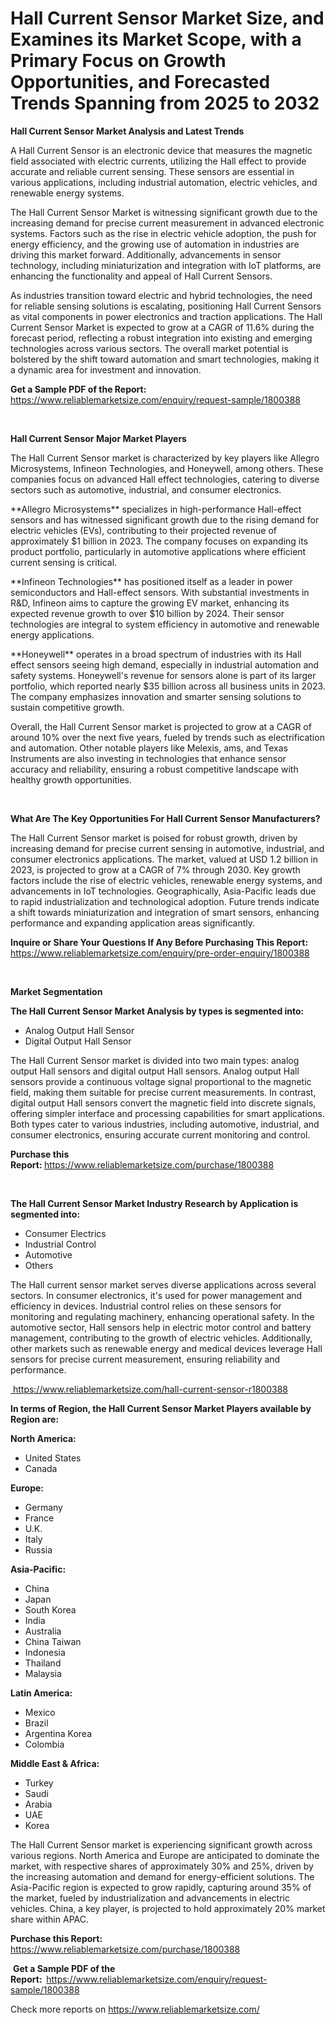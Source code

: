<p><h1>Hall Current Sensor Market Size, and Examines its Market Scope, with a Primary Focus on Growth Opportunities, and Forecasted Trends Spanning from 2025 to 2032</h1></p><p><strong>Hall Current Sensor Market Analysis and Latest Trends</strong></p>
<p><p>A Hall Current Sensor is an electronic device that measures the magnetic field associated with electric currents, utilizing the Hall effect to provide accurate and reliable current sensing. These sensors are essential in various applications, including industrial automation, electric vehicles, and renewable energy systems. </p><p>The Hall Current Sensor Market is witnessing significant growth due to the increasing demand for precise current measurement in advanced electronic systems. Factors such as the rise in electric vehicle adoption, the push for energy efficiency, and the growing use of automation in industries are driving this market forward. Additionally, advancements in sensor technology, including miniaturization and integration with IoT platforms, are enhancing the functionality and appeal of Hall Current Sensors. </p><p>As industries transition toward electric and hybrid technologies, the need for reliable sensing solutions is escalating, positioning Hall Current Sensors as vital components in power electronics and traction applications. The Hall Current Sensor Market is expected to grow at a CAGR of 11.6% during the forecast period, reflecting a robust integration into existing and emerging technologies across various sectors. The overall market potential is bolstered by the shift toward automation and smart technologies, making it a dynamic area for investment and innovation.</p></p>
<p><strong>Get a Sample PDF of the Report:&nbsp;</strong> <a href="https://www.reliablemarketsize.com/enquiry/request-sample/1800388?utm_campaign=3367&utm_medium=2&utm_source=Github&utm_content=ia&utm_term=06042025&utm_id=hall-current-sensor">https://www.reliablemarketsize.com/enquiry/request-sample/1800388</a></p>
<p>&nbsp;</p>
<p><strong>Hall Current Sensor Major Market Players</strong></p>
<p><p>The Hall Current Sensor market is characterized by key players like Allegro Microsystems, Infineon Technologies, and Honeywell, among others. These companies focus on advanced Hall effect technologies, catering to diverse sectors such as automotive, industrial, and consumer electronics.</p><p>**Allegro Microsystems** specializes in high-performance Hall-effect sensors and has witnessed significant growth due to the rising demand for electric vehicles (EVs), contributing to their projected revenue of approximately $1 billion in 2023. The company focuses on expanding its product portfolio, particularly in automotive applications where efficient current sensing is critical.</p><p>**Infineon Technologies** has positioned itself as a leader in power semiconductors and Hall-effect sensors. With substantial investments in R&D, Infineon aims to capture the growing EV market, enhancing its expected revenue growth to over $10 billion by 2024. Their sensor technologies are integral to system efficiency in automotive and renewable energy applications.</p><p>**Honeywell** operates in a broad spectrum of industries with its Hall effect sensors seeing high demand, especially in industrial automation and safety systems. Honeywell's revenue for sensors alone is part of its larger portfolio, which reported nearly $35 billion across all business units in 2023. The company emphasizes innovation and smarter sensing solutions to sustain competitive growth.</p><p>Overall, the Hall Current Sensor market is projected to grow at a CAGR of around 10% over the next five years, fueled by trends such as electrification and automation. Other notable players like Melexis, ams, and Texas Instruments are also investing in technologies that enhance sensor accuracy and reliability, ensuring a robust competitive landscape with healthy growth opportunities.</p></p>
<p>&nbsp;</p>
<p><strong>What Are The Key Opportunities For Hall Current Sensor Manufacturers?</strong></p>
<p><p>The Hall Current Sensor market is poised for robust growth, driven by increasing demand for precise current sensing in automotive, industrial, and consumer electronics applications. The market, valued at USD 1.2 billion in 2023, is projected to grow at a CAGR of 7% through 2030. Key growth factors include the rise of electric vehicles, renewable energy systems, and advancements in IoT technologies. Geographically, Asia-Pacific leads due to rapid industrialization and technological adoption. Future trends indicate a shift towards miniaturization and integration of smart sensors, enhancing performance and expanding application areas significantly.</p></p>
<p><strong>Inquire or Share Your Questions If Any Before Purchasing This Report:</strong> <a href="https://www.reliablemarketsize.com/enquiry/pre-order-enquiry/1800388?utm_campaign=3367&utm_medium=2&utm_source=Github&utm_content=ia&utm_term=06042025&utm_id=hall-current-sensor">https://www.reliablemarketsize.com/enquiry/pre-order-enquiry/1800388</a></p>
<p>&nbsp;</p>
<p><strong>Market Segmentation</strong></p>
<p><strong>The Hall Current Sensor Market Analysis by types is segmented into:</strong></p>
<p><ul><li>Analog Output Hall Sensor</li><li>Digital Output Hall Sensor</li></ul></p>
<p><p>The Hall Current Sensor market is divided into two main types: analog output Hall sensors and digital output Hall sensors. Analog output Hall sensors provide a continuous voltage signal proportional to the magnetic field, making them suitable for precise current measurements. In contrast, digital output Hall sensors convert the magnetic field into discrete signals, offering simpler interface and processing capabilities for smart applications. Both types cater to various industries, including automotive, industrial, and consumer electronics, ensuring accurate current monitoring and control.</p></p>
<p><strong>Purchase this Report:&nbsp;</strong><a href="https://www.reliablemarketsize.com/purchase/1800388?utm_campaign=3367&utm_medium=2&utm_source=Github&utm_content=ia&utm_term=06042025&utm_id=hall-current-sensor">https://www.reliablemarketsize.com/purchase/1800388</a></p>
<p>&nbsp;</p>
<p><strong>The Hall Current Sensor Market Industry Research by Application is segmented into:</strong></p>
<p><ul><li>Consumer Electrics</li><li>Industrial Control</li><li>Automotive</li><li>Others</li></ul></p>
<p><p>The Hall current sensor market serves diverse applications across several sectors. In consumer electronics, it's used for power management and efficiency in devices. Industrial control relies on these sensors for monitoring and regulating machinery, enhancing operational safety. In the automotive sector, Hall sensors help in electric motor control and battery management, contributing to the growth of electric vehicles. Additionally, other markets such as renewable energy and medical devices leverage Hall sensors for precise current measurement, ensuring reliability and performance.</p></p>
<p><a href="https://www.reliablemarketsize.com/hall-current-sensor-r1800388?utm_campaign=3367&utm_medium=2&utm_source=Github&utm_content=ia&utm_term=06042025&utm_id=hall-current-sensor">&nbsp;https://www.reliablemarketsize.com/hall-current-sensor-r1800388</a></p>
<p><strong>In terms of Region, the Hall Current Sensor Market Players available by Region are:</strong></p>
<p>
    <p> <strong> North America: </strong>
        <ul>
            <li>United States</li>
            <li>Canada</li>
        </ul>
        </p> 
    <p> <strong> Europe: </strong>
        <ul>
            <li>Germany</li>
            <li>France</li>
            <li>U.K.</li>
            <li>Italy</li>
            <li>Russia</li>
        </ul>
        </p> 
    <p> <strong> Asia-Pacific: </strong>
        <ul>
            <li>China</li>
            <li>Japan</li>
            <li>South Korea</li>
            <li>India</li>
            <li>Australia</li>
            <li>China Taiwan</li>
            <li>Indonesia</li>
            <li>Thailand</li>
            <li>Malaysia</li>
        </ul>
        </p> 
    <p> <strong> Latin America: </strong>
        <ul>
            <li>Mexico</li>
            <li>Brazil</li>
            <li>Argentina Korea</li>
            <li>Colombia</li>
        </ul>
        </p> 
    <p> <strong> Middle East & Africa: </strong>
        <ul>
            <li>Turkey</li>
            <li>Saudi</li>
            <li>Arabia</li>
            <li>UAE</li>
            <li>Korea</li>
        </ul>
    </p>
    </p>
<p><p>The Hall Current Sensor market is experiencing significant growth across various regions. North America and Europe are anticipated to dominate the market, with respective shares of approximately 30% and 25%, driven by the increasing automation and demand for energy-efficient solutions. The Asia-Pacific region is expected to grow rapidly, capturing around 35% of the market, fueled by industrialization and advancements in electric vehicles. China, a key player, is projected to hold approximately 20% market share within APAC.</p></p>
<p><strong>Purchase this Report: </strong><a href="https://www.reliablemarketsize.com/purchase/1800388?utm_campaign=3367&utm_medium=2&utm_source=Github&utm_content=ia&utm_term=06042025&utm_id=hall-current-sensor">https://www.reliablemarketsize.com/purchase/1800388</a></p>
<p>&nbsp;<strong>Get a Sample PDF of the Report:&nbsp;&nbsp;</strong><a href="https://www.reliablemarketsize.com/enquiry/request-sample/1800388?utm_campaign=3367&utm_medium=2&utm_source=Github&utm_content=ia&utm_term=06042025&utm_id=hall-current-sensor">https://www.reliablemarketsize.com/enquiry/request-sample/1800388</a></p>
<p><strong></strong></p>
<p>Check more reports on <a href="https://www.reliablemarketsize.com/?utm_campaign=3367&utm_medium=2&utm_source=Github&utm_content=ia&utm_term=06042025&utm_id=hall-current-sensor">https://www.reliablemarketsize.com/</a></p>